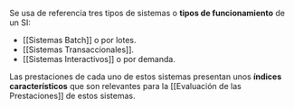 Se usa de referencia tres tipos de sistemas o **tipos de funcionamiento** de un SI:

- [[Sistemas Batch]] o por lotes.
- [[Sistemas Transaccionales]].
- [[Sistemas Interactivos]] o por demanda.

Las prestaciones de cada uno de estos sistemas presentan unos **índices característicos** que son relevantes para la [[Evaluación de las Prestaciones]] de estos sistemas.
